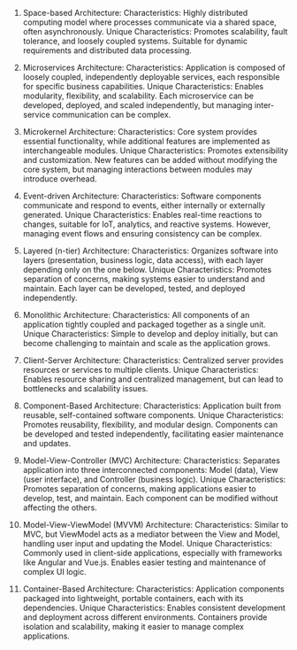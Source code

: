 1) Space-based Architecture:
Characteristics: Highly distributed computing model where processes communicate via a shared space, often asynchronously.
Unique Characteristics: Promotes scalability, fault tolerance, and loosely coupled systems. Suitable for dynamic requirements and distributed data processing.

2) Microservices Architecture:
Characteristics: Application is composed of loosely coupled, independently deployable services, each responsible for specific business capabilities.
Unique Characteristics: Enables modularity, flexibility, and scalability. Each microservice can be developed, deployed, and scaled independently, but managing inter-service communication can be complex.

3) Microkernel Architecture:
Characteristics: Core system provides essential functionality, while additional features are implemented as interchangeable modules.
Unique Characteristics: Promotes extensibility and customization. New features can be added without modifying the core system, but managing interactions between modules may introduce overhead.

4) Event-driven Architecture:
Characteristics: Software components communicate and respond to events, either internally or externally generated.
Unique Characteristics: Enables real-time reactions to changes, suitable for IoT, analytics, and reactive systems. However, managing event flows and ensuring consistency can be complex.

5) Layered (n-tier) Architecture:
Characteristics: Organizes software into layers (presentation, business logic, data access), with each layer depending only on the one below.
Unique Characteristics: Promotes separation of concerns, making systems easier to understand and maintain. Each layer can be developed, tested, and deployed independently.

6) Monolithic Architecture:
Characteristics: All components of an application tightly coupled and packaged together as a single unit.
Unique Characteristics: Simple to develop and deploy initially, but can become challenging to maintain and scale as the application grows.

7) Client-Server Architecture:
Characteristics: Centralized server provides resources or services to multiple clients.
Unique Characteristics: Enables resource sharing and centralized management, but can lead to bottlenecks and scalability issues.

8) Component-Based Architecture:
Characteristics: Application built from reusable, self-contained software components.
Unique Characteristics: Promotes reusability, flexibility, and modular design. Components can be developed and tested independently, facilitating easier maintenance and updates.

9) Model-View-Controller (MVC) Architecture:
Characteristics: Separates application into three interconnected components: Model (data), View (user interface), and Controller (business logic).
Unique Characteristics: Promotes separation of concerns, making applications easier to develop, test, and maintain. Each component can be modified without affecting the others.

10) Model-View-ViewModel (MVVM) Architecture:
Characteristics: Similar to MVC, but ViewModel acts as a mediator between the View and Model, handling user input and updating the Model.
Unique Characteristics: Commonly used in client-side applications, especially with frameworks like Angular and Vue.js. Enables easier testing and maintenance of complex UI logic.

11) Container-Based Architecture:
Characteristics: Application components packaged into lightweight, portable containers, each with its dependencies.
Unique Characteristics: Enables consistent development and deployment across different environments. Containers provide isolation and scalability, making it easier to manage complex applications.